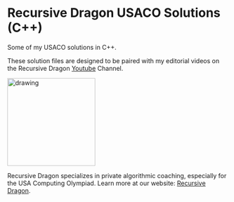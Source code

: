 # Recursive Dragon USACO Solutions (C++)
Some of my USACO solutions in C++.

These solution files are designed to be paired with my editorial videos on the Recursive Dragon [Youtube](https://www.youtube.com/@recursivedragon) Channel.

<img src="https://github.com/Agnimandur/USACO-CPP/assets/13110881/687b4626-6e9e-4c7a-b230-2318d3e183af" alt="drawing" width="200"/>

Recursive Dragon specializes in private algorithmic coaching, especially for the USA Computing Olympiad. Learn more at our website: [Recursive Dragon](https://recursivedragon.com).
